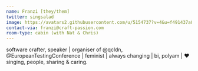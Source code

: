 ```yaml
---
name: Franzi [they/them]
twitter: singsalad
image: https://avatars2.githubusercontent.com/u/5154737?v=4&u=f491437a8ea79b73cee8c150d28b9dd16a92bb31&s=400
contact-via: franzi@craft-passion.com
room-type: cabin (with Nat & Chris)
---
```


software crafter, speaker | organiser of @qcldn, @EuropeanTestingConference | feminist | always changing | bi, polyam | ❤ singing, people, sharing & caring.
